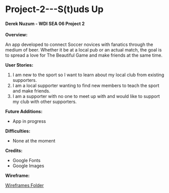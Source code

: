 # Project-2---S(t)uds Up
#### Derek Nuzum - WDI SEA 06 Project 2

__Overview:__

An app developed to connect Soccer novices with fanatics through the medium of beer. Whether it be at a local pub or an actual match, the goal is to spread a love for The Beautiful Game and make friends at the same time.

__User Stories:__

1. I am new to the sport so I want to learn about my local club from existing supporters.
2. I am a local supporter wanting to find new members to teach the sport and make friends.
3. I am a supporter with no one to meet up with and would like to support my club with other supporters.

__Future Additions:__

* App in progress

__Difficulties:__

* None at the moment

__Credits:__
* Google Fonts
* Google Images

__Wireframe:__

[Wireframes Folder](https://github.com/dnuzum/Project-2---S-t-udsUp/tree/master/Wireframes)



